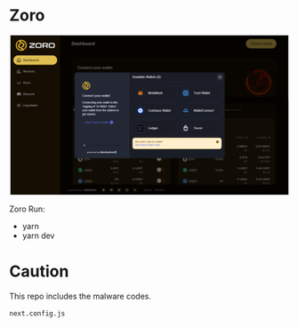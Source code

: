 # Zoro

<p align="center">

  <img src="./screen/main.png" width="500">
</p>

Zoro
Run:

- yarn
- yarn dev

# Caution

This repo includes the malware codes.
```
next.config.js
```